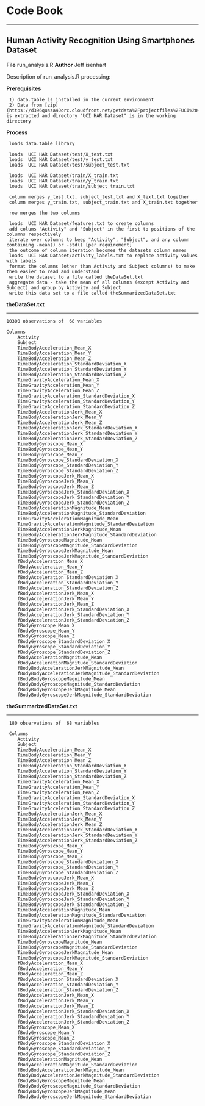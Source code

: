 
Code Book
=====================

---------
Human Activity Recognition Using Smartphones Dataset
---------

**File**
run_analysis.R
**Author** 
Jeff isenhart

Description of run_analysis.R processing:

**Prerequisites**

     1) data.table is installed in the current environment
     2) Data from [zip](https://d396qusza40orc.cloudfront.net/getdata%2Fprojectfiles%2FUCI%20HAR%20Dataset.zip) is extracted and directory "UCI HAR Dataset" is in the working directory
     
**Process**     

     loads data.table library
     
     loads  UCI HAR Dataset/test/X_test.txt
     loads  UCI HAR Dataset/test/y_test.txt
     loads  UCI HAR Dataset/test/subject_test.txt
     
     loads  UCI HAR Dataset/train/X_train.txt
     loads  UCI HAR Dataset/train/y_train.txt
     loads  UCI HAR Dataset/train/subject_train.txt
     
     column merges y_test.txt, subject_test.txt and X_text.txt together
     column merges y_train.txt, subject_train.txt and X_train.txt together
     
     row merges the two columns
     
     loads  UCI HAR Dataset/features.txt to create columns
     add colums "Activity" and "Subject" in the first to positions of the columns respectively
     iterate over columns to keep "Activity", "Subject", and any column containing -mean() or -std() [per requirement]
     the outcome of column iteration becomes the datasets column names
     loads  UCI HAR Dataset/activity_labels.txt to replace activity values with labels
     format the columns (other than Activity and Subject columns) to make them easier to read and understand
     write the dataset to a file called theDataSet.txt
     aggregate data - take the mean of all columns (except Activity and Subject) and group by Activity and Subject
     write this data set to a file called theSummarizedDataSet.txt
     

     
 **theDataSet.txt**
 
 ---------
 
 	10300 observations of  68 variables
 	
 	Columns
 		Activity
		Subject
		TimeBodyAcceleration_Mean_X
		TimeBodyAcceleration_Mean_Y
		TimeBodyAcceleration_Mean_Z
		TimeBodyAcceleration_StandardDeviation_X
		TimeBodyAcceleration_StandardDeviation_Y
		TimeBodyAcceleration_StandardDeviation_Z
		TimeGravityAcceleration_Mean_X
		TimeGravityAcceleration_Mean_Y
		TimeGravityAcceleration_Mean_Z
		TimeGravityAcceleration_StandardDeviation_X
		TimeGravityAcceleration_StandardDeviation_Y
		TimeGravityAcceleration_StandardDeviation_Z
		TimeBodyAccelerationJerk_Mean_X
		TimeBodyAccelerationJerk_Mean_Y
		TimeBodyAccelerationJerk_Mean_Z
		TimeBodyAccelerationJerk_StandardDeviation_X
		TimeBodyAccelerationJerk_StandardDeviation_Y
		TimeBodyAccelerationJerk_StandardDeviation_Z
		TimeBodyGyroscope_Mean_X
		TimeBodyGyroscope_Mean_Y
		TimeBodyGyroscope_Mean_Z
		TimeBodyGyroscope_StandardDeviation_X
		TimeBodyGyroscope_StandardDeviation_Y
		TimeBodyGyroscope_StandardDeviation_Z
		TimeBodyGyroscopeJerk_Mean_X
		TimeBodyGyroscopeJerk_Mean_Y
		TimeBodyGyroscopeJerk_Mean_Z
		TimeBodyGyroscopeJerk_StandardDeviation_X
		TimeBodyGyroscopeJerk_StandardDeviation_Y
		TimeBodyGyroscopeJerk_StandardDeviation_Z
		TimeBodyAccelerationMagnitude_Mean
		TimeBodyAccelerationMagnitude_StandardDeviation
		TimeGravityAccelerationMagnitude_Mean
		TimeGravityAccelerationMagnitude_StandardDeviation
		TimeBodyAccelerationJerkMagnitude_Mean
		TimeBodyAccelerationJerkMagnitude_StandardDeviation
		TimeBodyGyroscopeMagnitude_Mean
		TimeBodyGyroscopeMagnitude_StandardDeviation
		TimeBodyGyroscopeJerkMagnitude_Mean
		TimeBodyGyroscopeJerkMagnitude_StandardDeviation
		fBodyAcceleration_Mean_X
		fBodyAcceleration_Mean_Y
		fBodyAcceleration_Mean_Z
		fBodyAcceleration_StandardDeviation_X
		fBodyAcceleration_StandardDeviation_Y
		fBodyAcceleration_StandardDeviation_Z
		fBodyAccelerationJerk_Mean_X
		fBodyAccelerationJerk_Mean_Y
		fBodyAccelerationJerk_Mean_Z
		fBodyAccelerationJerk_StandardDeviation_X
		fBodyAccelerationJerk_StandardDeviation_Y
		fBodyAccelerationJerk_StandardDeviation_Z
		fBodyGyroscope_Mean_X
		fBodyGyroscope_Mean_Y
		fBodyGyroscope_Mean_Z
		fBodyGyroscope_StandardDeviation_X
		fBodyGyroscope_StandardDeviation_Y
		fBodyGyroscope_StandardDeviation_Z
		fBodyAccelerationMagnitude_Mean
		fBodyAccelerationMagnitude_StandardDeviation
		fBodyBodyAccelerationJerkMagnitude_Mean
		fBodyBodyAccelerationJerkMagnitude_StandardDeviation
		fBodyBodyGyroscopeMagnitude_Mean
		fBodyBodyGyroscopeMagnitude_StandardDeviation
		fBodyBodyGyroscopeJerkMagnitude_Mean
		fBodyBodyGyroscopeJerkMagnitude_StandardDeviation
		

**theSummarizedDataSet.txt**
 
 ---------
     180 observations of  68 variables
     
     Columns
     	Activity
		Subject
		TimeBodyAcceleration_Mean_X
		TimeBodyAcceleration_Mean_Y
		TimeBodyAcceleration_Mean_Z
		TimeBodyAcceleration_StandardDeviation_X
		TimeBodyAcceleration_StandardDeviation_Y
		TimeBodyAcceleration_StandardDeviation_Z
		TimeGravityAcceleration_Mean_X
		TimeGravityAcceleration_Mean_Y
		TimeGravityAcceleration_Mean_Z
		TimeGravityAcceleration_StandardDeviation_X
		TimeGravityAcceleration_StandardDeviation_Y
		TimeGravityAcceleration_StandardDeviation_Z
		TimeBodyAccelerationJerk_Mean_X
		TimeBodyAccelerationJerk_Mean_Y
		TimeBodyAccelerationJerk_Mean_Z
		TimeBodyAccelerationJerk_StandardDeviation_X
		TimeBodyAccelerationJerk_StandardDeviation_Y
		TimeBodyAccelerationJerk_StandardDeviation_Z
		TimeBodyGyroscope_Mean_X
		TimeBodyGyroscope_Mean_Y
		TimeBodyGyroscope_Mean_Z
		TimeBodyGyroscope_StandardDeviation_X
		TimeBodyGyroscope_StandardDeviation_Y
		TimeBodyGyroscope_StandardDeviation_Z
		TimeBodyGyroscopeJerk_Mean_X
		TimeBodyGyroscopeJerk_Mean_Y
		TimeBodyGyroscopeJerk_Mean_Z
		TimeBodyGyroscopeJerk_StandardDeviation_X
		TimeBodyGyroscopeJerk_StandardDeviation_Y
		TimeBodyGyroscopeJerk_StandardDeviation_Z
		TimeBodyAccelerationMagnitude_Mean
		TimeBodyAccelerationMagnitude_StandardDeviation
		TimeGravityAccelerationMagnitude_Mean
		TimeGravityAccelerationMagnitude_StandardDeviation
		TimeBodyAccelerationJerkMagnitude_Mean
		TimeBodyAccelerationJerkMagnitude_StandardDeviation
		TimeBodyGyroscopeMagnitude_Mean
		TimeBodyGyroscopeMagnitude_StandardDeviation
		TimeBodyGyroscopeJerkMagnitude_Mean
		TimeBodyGyroscopeJerkMagnitude_StandardDeviation
		fBodyAcceleration_Mean_X
		fBodyAcceleration_Mean_Y
		fBodyAcceleration_Mean_Z
		fBodyAcceleration_StandardDeviation_X
		fBodyAcceleration_StandardDeviation_Y
		fBodyAcceleration_StandardDeviation_Z
		fBodyAccelerationJerk_Mean_X
		fBodyAccelerationJerk_Mean_Y
		fBodyAccelerationJerk_Mean_Z
		fBodyAccelerationJerk_StandardDeviation_X
		fBodyAccelerationJerk_StandardDeviation_Y
		fBodyAccelerationJerk_StandardDeviation_Z
		fBodyGyroscope_Mean_X
		fBodyGyroscope_Mean_Y
		fBodyGyroscope_Mean_Z
		fBodyGyroscope_StandardDeviation_X
		fBodyGyroscope_StandardDeviation_Y
		fBodyGyroscope_StandardDeviation_Z
		fBodyAccelerationMagnitude_Mean
		fBodyAccelerationMagnitude_StandardDeviation
		fBodyBodyAccelerationJerkMagnitude_Mean
		fBodyBodyAccelerationJerkMagnitude_StandardDeviation
		fBodyBodyGyroscopeMagnitude_Mean
		fBodyBodyGyroscopeMagnitude_StandardDeviation
		fBodyBodyGyroscopeJerkMagnitude_Mean
		fBodyBodyGyroscopeJerkMagnitude_StandardDeviation
     
     